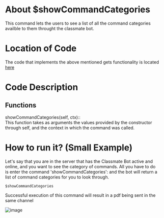# About $showCommandCategories
This command lets the users to see a list of all the command categories availble to them throught the classmate bot. 

# Location of Code
The code that implements the above mentioned gets functionality is located [here](https://github.com/maddaicita/ClassMateBot-1.1/blob/feat/helper/cogs/helper.py)

# Code Description
## Functions
showCommandCategories(self, ctx):: <br>
This function takes as arguments the values provided by the constructor through self, and the context in which the command was called.

# How to run it? (Small Example)
Let's say that you are in the server that has the Classmate Bot active and online, and you want to see the category of commands. All you have to do is 
enter the command 'showCommandCategories': and the bot will return a list of command categories for you to look through.
```
$showCommandCategories
```
Successful execution of this command will result in a pdf being sent in the same channel

![image](https://github.com/maddaicita/ClassMateBot-1.1/blob/feat/helper/data/fall2023proj3media/showCommandCategories.png)
